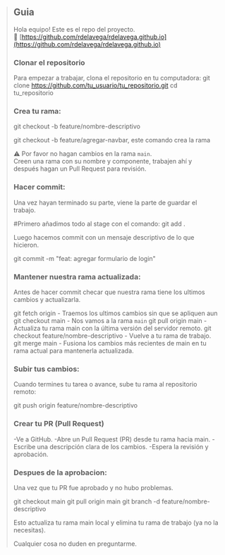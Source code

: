 

>## Guia
> Hola equipo! Este es el repo del proyecto.  
> 🔗 [https://github.com/rdelavega/rdelavega.github.io](https://github.com/rdelavega/rdelavega.github.io)
>
>
> ### Clonar el repositorio
>
> Para empezar a trabajar, clona el repositorio en tu computadora:
> git clone https://github.com/tu_usuario/tu_repositorio.git
> cd tu_repositorio
>  
> 
>
> ### Crea tu rama:
>
> git checkout -b feature/nombre-descriptivo
> 
> git checkout -b feature/agregar-navbar, este comando crea la rama
>
> ⚠️ Por favor no hagan cambios en la rama `main`.  
> Creen una rama con su nombre y componente, trabajen ahí y después hagan un Pull Request para revisión.
>
> ### Hacer commit:
>
> Una vez hayan terminado su parte, viene la parte de guardar el trabajo.
>
>#Primero añadimos todo al stage con el comando:
>git add .
>
>Luego hacemos commit con un mensaje descriptivo de lo que hicieron.
>
>git commit -m "feat: agregar formulario de login"
> 
> ### Mantener nuestra rama actualizada:
>
> Antes de hacer commit checar que nuestra rama tiene los ultimos cambios y actualizarla.
>
> git fetch origin - Traemos los ultimos cambios sin que se apliquen aun
> git checkout main - Nos vamos a la rama `main`
> git pull origin main - Actualiza tu rama main con la última versión del servidor remoto.
> git checkout feature/nombre-descriptivo - Vuelve a tu rama de trabajo.
> git merge main - Fusiona los cambios más recientes de main en tu rama actual para mantenerla actualizada.
>
> ### Subir tus cambios:
>
> Cuando termines tu tarea o avance, sube tu rama al repositorio remoto:
>
> git push origin feature/nombre-descriptivo
>
> ### Crear tu PR (Pull Request)
>
> -Ve a GitHub.
> -Abre un Pull Request (PR) desde tu rama hacia main.
> -Escribe una descripción clara de los cambios.
> -Espera la revisión y aprobación.
>
> ### Despues de la aprobacion:
>
> Una vez que tu PR fue aprobado y no hubo problemas.
>
> git checkout main
> git pull origin main
> git branch -d feature/nombre-descriptivo
>
> Esto actualiza tu rama main local y elimina tu rama de trabajo (ya no la necesitas).
>
> Cualquier cosa no duden en preguntarme.
